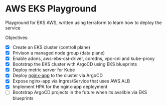 # AWS EKS Playground
Playground for EKS AWS, written using terraform to learn how to deploy the service

Objectives:
 - [x] Create an EKS cluster (controll plane)
 - [x] Privison a managed node group (data plane)
 - [x] Enable adons, aws-ebs-csi-driver, coredns, vpc-cni and kube-proxy
 - [x] Bootstrap the EKS cluster with ArgoCD using EKS blueprints
 - [x] Deploy metric server for Kube
 - [x] Deploy [nginx-app](https://github.com/logan-bobo/kube_nginx) to the cluster via ArgoCD
 - [x] Expose nginx-app via Ingres/Service that uses AWS ALB
 - [x] Implement HPA for the nginx-app deployment 
 - [ ] Bootstrap ArgoCD projects in the future when its avalible via EKS blueprints